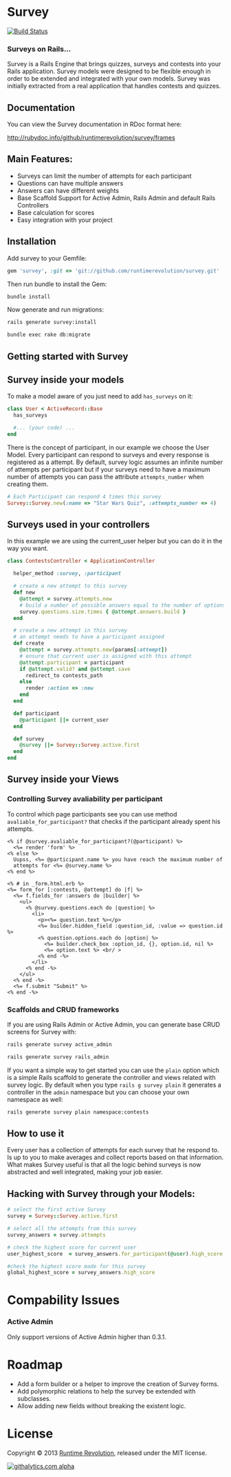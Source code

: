 # Survey

[![Build Status](https://travis-ci.org/runtimerevolution/survey.png?branch=master)](https://travis-ci.org/runtimerevolution/survey)

### Surveys on Rails...

Survey is a Rails Engine that brings quizzes, surveys and contests into your Rails
application. Survey models were designed to be flexible enough in order to be extended and
integrated with your own models. Survey was initially extracted from a real application that handles contests and quizzes.

## Documentation 

You can view the Survey documentation in RDoc format here:

http://rubydoc.info/github/runtimerevolution/survey/frames

## Main Features:
 - Surveys can limit the number of attempts for each participant
 - Questions can have multiple answers
 - Answers can have different weights
 - Base Scaffold Support for Active Admin, Rails Admin and default Rails Controllers
 - Base calculation for scores
 - Easy integration with your project

## Installation

Add survey to your Gemfile:
```ruby
gem 'survey', :git => 'git://github.com/runtimerevolution/survey.git'

```
Then run bundle to install the Gem:
```sh
bundle install
```
Now generate and run migrations:
```sh
rails generate survey:install

bundle exec rake db:migrate
```

## Getting started with Survey

## Survey inside your models
To make a model aware of you just need to add `has_surveys` on it:
```ruby
class User < ActiveRecord::Base
  has_surveys

  #... (your code) ...
end
```
There is the concept of participant, in our example we choose the User Model.
Every participant can respond to surveys and every response is registered as a attempt.
By default, survey logic assumes an infinite number of attempts per participant
but if your surveys need to have a maximum number of attempts
you can pass the attribute `attempts_number` when creating them.
```ruby
# Each Participant can respond 4 times this survey
Survey::Survey.new(:name => "Star Wars Quiz", :attempts_number => 4)
```
## Surveys used in your controllers
In this example we are using the current_user helper
but you can do it in the way you want.

```ruby
class ContestsController < ApplicationController

  helper_method :survey, :participant

  # create a new attempt to this survey
  def new
    @attempt = survey.attempts.new
    # build a number of possible answers equal to the number of options
    survey.questions.size.times { @attempt.answers.build }
  end

  # create a new attempt in this survey
  # an attempt needs to have a participant assigned
  def create
    @attempt = survey.attempts.new(params[:attempt])
    # ensure that current user is assigned with this attempt
    @attempt.participant = participant
    if @attempt.valid? and @attempt.save
      redirect_to contests_path
    else
      render :action => :new
    end
  end

  def participant
    @participant ||= current_user
  end

  def survey
    @survey ||= Survey::Survey.active.first
  end
end
```

## Survey inside your Views

### Controlling Survey avaliability per participant
To control which page participants see you can use method `avaliable_for_participant?`
that checks if the participant already spent his attempts.
```erb
<% if @survey.avaliable_for_participant?(@participant) %>
  <%= render 'form' %>
<% else %>
  Uupss, <%= @participant.name %> you have reach the maximum number of
  attempts for <%= @survey.name %>
<% end %>

<% # in _form.html.erb %>
<%= form_for [:contests, @attempt] do |f| %>
  <%= f.fields_for :answers do |builder| %>
    <ul>
      <% @survey.questions.each do |question| %>
        <li>
          <p><%= question.text %></p>
          <%= builder.hidden_field :question_id, :value => question.id %>
          <% question.options.each do |option| %>
            <%= builder.check_box :option_id, {}, option.id, nil %>
            <%= option.text %> <br/ >
          <% end -%>
        </li>
      <% end -%>
    </ul>
  <% end -%>
  <%= f.submit "Submit" %>
<% end -%>
```

### Scaffolds and CRUD frameworks
If you are using Rails Admin or Active Admin, you can generate base CRUD screens for Survey with:
```sh
rails generate survey active_admin

rails generate survey rails_admin
```
If you want a simple way to get started you can use the `plain` option which is a simple Rails scaffold to generate the controller and views related with survey logic.
By default when you type `rails g survey plain` it generates a controller in the `admin` namespace but you can choose your own namespace as well:
```sh
rails generate survey plain namespace:contests
```

## How to use it
Every user has a collection of attempts for each survey that he respond to. Is up to you to
make averages and collect reports based on that information.
What makes Survey useful is that all the logic behind surveys is now abstracted and well integrated,
making your job easier.

## Hacking with Survey through your Models:

```ruby
# select the first active Survey
survey = Survey::Survey.active.first

# select all the attempts from this survey
survey_answers = survey.attempts

# check the highest score for current user
user_highest_score  = survey_answers.for_participant(@user).high_score

#check the highest score made for this survey
global_highest_score = survey_answers.high_score
```
# Compability Issues
### Active Admin
Only support versions of Active Admin higher than 0.3.1.

# Roadmap

- Add a form builder or a helper to improve the creation of Survey forms.
- Add polymorphic relations to help the survey be extended with subclasses.
- Allow adding new fields without breaking the existent logic.

# License
Copyright © 2013 [Runtime Revolution](http://www.runtime-revolution.com), released under the MIT license.

[![githalytics.com alpha](https://cruel-carlota.pagodabox.com/59be37fe81712a1a4dadc798325a30ee "githalytics.com")](http://githalytics.com/runtimerevolution/survey)
